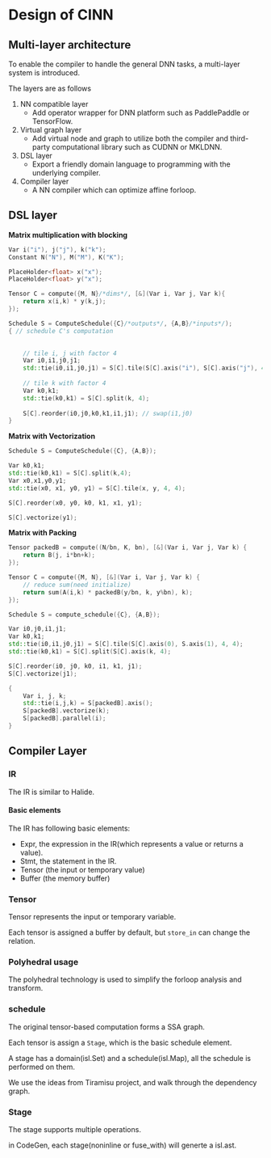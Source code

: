 # Design of CINN

## Multi-layer architecture
To enable the compiler to handle the general DNN tasks, a multi-layer system is
introduced.

The layers are as follows

1. NN compatible layer
    - Add operator wrapper for DNN platform such as PaddlePaddle or TensorFlow.
2. Virtual graph layer
    - Add virtual node and graph to utilize both the compiler and third-party computational library such as CUDNN or MKLDNN.
3. DSL layer
    - Export a friendly domain language to programming with the underlying compiler.
4. Compiler layer
    - A NN compiler which can optimize affine forloop.
    
## DSL layer

**Matrix multiplication with blocking**

```c++
Var i("i"), j("j"), k("k");
Constant N("N"), M("M"), K("K");

PlaceHolder<float> x("x");
PlaceHolder<float> y("x");

Tensor C = compute({M, N}/*dims*/, [&](Var i, Var j, Var k){
    return x(i,k) * y(k,j);
});

Schedule S = ComputeSchedule({C}/*outputs*/, {A,B}/*inputs*/);
{ // schedule C's computation

    
    // tile i, j with factor 4
    Var i0,i1,j0,j1;
    std::tie(i0,i1,j0,j1) = S[C].tile(S[C].axis("i"), S[C].axis("j"), 4, 4);
    
    // tile k with factor 4
    Var k0,k1;
    std::tie(k0,k1) = S[C].split(k, 4);
    
    S[C].reorder(i0,j0,k0,k1,i1,j1); // swap(i1,j0)
}
```

**Matrix with Vectorization**

```c++
Schedule S = ComputeSchedule({C}, {A,B});

Var k0,k1;
std::tie(k0,k1) = S[C].split(k,4);
Var x0,x1,y0,y1;
std::tie(x0, x1, y0, y1) = S[C].tile(x, y, 4, 4);

S[C].reorder(x0, y0, k0, k1, x1, y1);

S[C].vectorize(y1);
```

**Matrix with Packing**

```c++
Tensor packedB = compute((N/bn, K, bn), [&](Var i, Var j, Var k) {
    return B(j, i*bn+k);
});

Tensor C = compute({M, N}, [&](Var i, Var j, Var k) {
    // reduce sum(need initialize)
    return sum(A(i,k) * packedB(y/bn, k, y%bn), k);
});

Schedule S = compute_schedule({C}, {A,B});

Var i0,j0,i1,j1;
Var k0,k1;
std::tie(i0,i1,j0,j1) = S[C].tile(S[C].axis(0), S.axis(1), 4, 4);
std::tie(k0,k1) = S[C].split(S[C].axis(k, 4);

S[C].reorder(i0, j0, k0, i1, k1, j1);
S[C].vectorize(j1);

{
    Var i, j, k;
    std::tie(i,j,k) = S[packedB].axis();
    S[packedB].vectorize(k);
    S[packedB].parallel(i);
}
```

## Compiler Layer

### IR
The IR is similar to Halide.

#### Basic elements
The IR has following basic elements:

- Expr, the expression in the IR(which represents a value or returns a value).
- Stmt, the statement in the IR.
- Tensor (the input or temporary value)
- Buffer (the memory buffer)

### Tensor
Tensor represents the input or temporary variable.

Each tensor is assigned a buffer by default, but `store_in` can change the relation.


### Polyhedral usage
The polyhedral technology is used to simplify the forloop analysis and transform.

### schedule
The original tensor-based computation forms a SSA graph.

Each tensor is assign a `Stage`, which is the basic schedule element.

A stage has a domain(isl.Set) and a schedule(isl.Map), all the schedule is performed on them.

We use the ideas from Tiramisu project, and walk through the dependency graph.

### Stage
The stage supports multiple operations.

in CodeGen, each stage(noninline or fuse_with) will generte a isl.ast.
